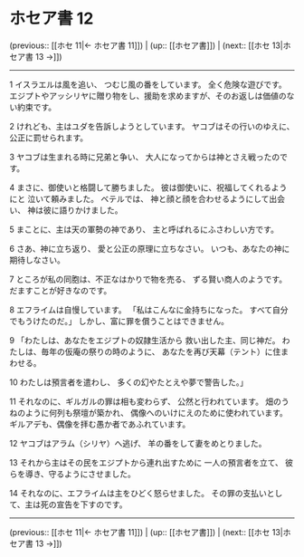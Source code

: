 # ホセア書 12

(previous:: [[ホセ 11|← ホセア書 11]]) | (up:: [[ホセア書]]) | (next:: [[ホセ 13|ホセア書 13 →]])

***


1 イスラエルは風を追い、 つむじ風の番をしています。 全く危険な遊びです。 エジプトやアッシリヤに贈り物をし、援助を求めますが、そのお返しは価値のない約束です。 

2 けれども、主はユダを告訴しようとしています。 ヤコブはその行いのゆえに、公正に罰せられます。 

3 ヤコブは生まれる時に兄弟と争い、 大人になってからは神とさえ戦ったのです。 

4 まさに、御使いと格闘して勝ちました。 彼は御使いに、祝福してくれるようにと 泣いて頼みました。 ベテルでは、 神と顔と顔を合わせるようにして出会い、 神は彼に語りかけました。 

5 まことに、主は天の軍勢の神であり、 主と呼ばれるにふさわしい方です。 

6 さあ、神に立ち返り、 愛と公正の原理に立ちなさい。 いつも、あなたの神に期待しなさい。 

7 ところが私の同胞は、不正なはかりで物を売る、 ずる賢い商人のようです。 だますことが好きなのです。 

8 エフライムは自慢しています。 「私はこんなに金持ちになった。 すべて自分でもうけたのだ。」 しかし、富に罪を償うことはできません。 

9 「わたしは、あなたをエジプトの奴隷生活から 救い出した主、同じ神だ。 わたしは、毎年の仮庵の祭りの時のように、 あなたを再び天幕（テント）に住まわせる。 

10 わたしは預言者を遣わし、 多くの幻やたとえや夢で警告した。」 

11 それなのに、ギルガルの罪は相も変わらず、 公然と行われています。 畑のうねのように何列も祭壇が築かれ、 偶像へのいけにえのために使われています。 ギルアデも、偶像を拝む愚か者であふれています。 

12 ヤコブはアラム（シリヤ）へ逃げ、 羊の番をして妻をめとりました。 

13 それから主はその民をエジプトから連れ出すために 一人の預言者を立て、 彼らを導き、守るようにさせました。 

14 それなのに、エフライムは主をひどく怒らせました。 その罪の支払いとして、主は死の宣告を下すのです。

***

(previous:: [[ホセ 11|← ホセア書 11]]) | (up:: [[ホセア書]]) | (next:: [[ホセ 13|ホセア書 13 →]])
